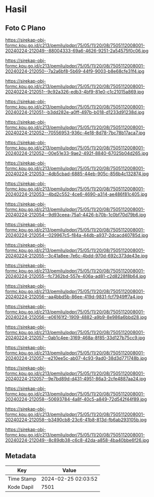 # Hasil

## Foto C Plano

https://sirekap-obj-formc.kpu.go.id/c213/pemilu/pdpr/75/05/11/20/08/7505112008001-20240224-212049--88004333-69a6-4626-9251-2a54575f0c06.jpg

https://sirekap-obj-formc.kpu.go.id/c213/pemilu/pdpr/75/05/11/20/08/7505112008001-20240224-212050--7a2a6bf8-5b69-44f9-9003-b8e68cfe31f4.jpg

https://sirekap-obj-formc.kpu.go.id/c213/pemilu/pdpr/75/05/11/20/08/7505112008001-20240224-212051--9c92a326-edb3-4bf9-81e0-c1c21015a869.jpg

https://sirekap-obj-formc.kpu.go.id/c213/pemilu/pdpr/75/05/11/20/08/7505112008001-20240224-212051--b3dd282e-a0ff-497b-b018-d1233d91238d.jpg

https://sirekap-obj-formc.kpu.go.id/c213/pemilu/pdpr/75/05/11/20/08/7505112008001-20240224-212052--70556953-936c-4e18-8d78-7bc78b17aca7.jpg

https://sirekap-obj-formc.kpu.go.id/c213/pemilu/pdpr/75/05/11/20/08/7505112008001-20240224-212052--00e51e33-9ae2-492f-8840-67025b04d265.jpg

https://sirekap-obj-formc.kpu.go.id/c213/pemilu/pdpr/75/05/11/20/08/7505112008001-20240224-212053--4db5cbad-6885-44eb-905c-856b4c132874.jpg

https://sirekap-obj-formc.kpu.go.id/c213/pemilu/pdpr/75/05/11/20/08/7505112008001-20240224-212053--4bd2c552-4ce6-4690-a314-ae486f81c405.jpg

https://sirekap-obj-formc.kpu.go.id/c213/pemilu/pdpr/75/05/11/20/08/7505112008001-20240224-212054--9d93ceea-75a1-4426-b70b-1c0bf70d79b6.jpg

https://sirekap-obj-formc.kpu.go.id/c213/pemilu/pdpr/75/05/11/20/08/7505112008001-20240224-212054--029967c5-f84a-44db-a937-2dcacd40785d.jpg

https://sirekap-obj-formc.kpu.go.id/c213/pemilu/pdpr/75/05/11/20/08/7505112008001-20240224-212055--3c41a8ee-7e6c-4bdd-970d-692c373de43e.jpg

https://sirekap-obj-formc.kpu.go.id/c213/pemilu/pdpr/75/05/11/20/08/7505112008001-20240224-212055--fc7362bd-557e-406a-ad81-c2d8228f8b64.jpg

https://sirekap-obj-formc.kpu.go.id/c213/pemilu/pdpr/75/05/11/20/08/7505112008001-20240224-212056--aa4bbd5b-86ee-419d-9831-fcf7949ff7a4.jpg

https://sirekap-obj-formc.kpu.go.id/c213/pemilu/pdpr/75/05/11/20/08/7505112008001-20240224-212056--e06161f2-1909-4882-a9b9-8e986a6bbd28.jpg

https://sirekap-obj-formc.kpu.go.id/c213/pemilu/pdpr/75/05/11/20/08/7505112008001-20240224-212057--0ab1c4ee-3169-468a-8f85-33d127b75cc9.jpg

https://sirekap-obj-formc.kpu.go.id/c213/pemilu/pdpr/75/05/11/20/08/7505112008001-20240224-212057--e210ee5c-ab07-4c93-9ad0-38d3d771748b.jpg

https://sirekap-obj-formc.kpu.go.id/c213/pemilu/pdpr/75/05/11/20/08/7505112008001-20240224-212057--9e7bd89d-d431-4951-86a3-2cfe4887aa24.jpg

https://sirekap-obj-formc.kpu.go.id/c213/pemilu/pdpr/75/05/11/20/08/7505112008001-20240224-212058--50693784-4a8f-40c5-a849-72d542f44f89.jpg

https://sirekap-obj-formc.kpu.go.id/c213/pemilu/pdpr/75/05/11/20/08/7505112008001-20240224-212058--b3490cb8-23c6-41b8-813d-fb6ab293105b.jpg

https://sirekap-obj-formc.kpu.go.id/c213/pemilu/pdpr/75/05/11/20/08/7505112008001-20240224-212049--8c89db38-c6c8-42da-a858-4ba40bbe6f26.jpg


## Metadata

| Key        | Value               |
| ---------- | ------------------- |
| Time Stamp | 2024-02-25 02:03:52 |
| Kode Dapil | 7501                |



